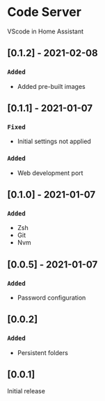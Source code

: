 # Code Server

VScode in Home Assistant

## [0.1.2] - 2021-02-08

### `Added`

- Added pre-built images

## [0.1.1] - 2021-01-07

### `Fixed`

- Initial settings not applied

### `Added`

- Web development port

## [0.1.0] - 2021-01-07

### `Added`

- Zsh
- Git
- Nvm

## [0.0.5] - 2021-01-07

### `Added`

- Password configuration

## [0.0.2]

### `Added`

- Persistent folders

## [0.0.1]

Initial release
